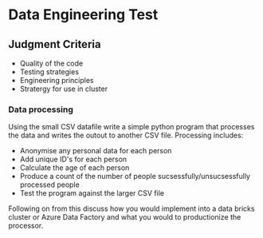 # Data Engineering Test

## Judgment Criteria

- Quality of the code
- Testing strategies
- Engineering principles
- Stratergy for use in cluster 

### Data processing

Using the small CSV datafile write a simple python program that processes the data and writes the outout to another CSV file. Processing includes:

- Anonymise any personal data for each person
- Add unique ID's for each person
- Calculate the age of each person
- Produce a count of the number of people sucsessfully/unsucsessfully processed people
- Test the program against the larger CSV file

Following on from this discuss how you would implement into a data bricks cluster or Azure Data Factory and what you would to productionize the processor.
